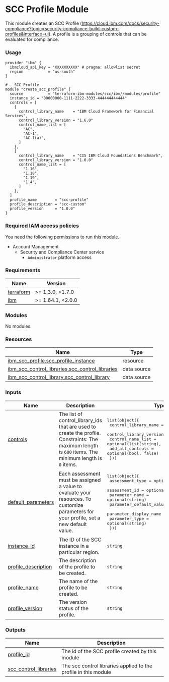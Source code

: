 # SCC Profile Module

This module creates an SCC Profile (https://cloud.ibm.com/docs/security-compliance?topic=security-compliance-build-custom-profiles&interface=ui). A profile is a grouping of controls that can be evaluated for compliance.

### Usage

```hcl
provider "ibm" {
  ibmcloud_api_key = "XXXXXXXXXX" # pragma: allowlist secret
  region           = "us-south"
}

# - SCC Profile
module "create_scc_profile" {
  source           = "terraform-ibm-modules/scc/ibm//modules/profile"
  instance_id = "00000000-1111-2222-3333-444444444444"
  controls = [
    {
      control_library_name    = "IBM Cloud Framework for Financial Services",
      control_library_version = "1.6.0"
      control_name_list = [
        "AC",
        "AC-1",
        "AC-1(a)",
      ]
    },
    {
      control_library_name    = "CIS IBM Cloud Foundations Benchmark",
      control_library_version = "1.0.0"
      control_name_list = [
        "1.16",
        "1.18",
        "1.19",
        "1.4",
      ]
    },
  ]
  profile_name        = "scc-profile"
  profile_description = "scc-custom"
  profile_version     = "1.0.0"
}
```

### Required IAM access policies
You need the following permissions to run this module.

- Account Management
    - Security and Compliance Center service
        - `Administrator` platform access

<!-- BEGINNING OF PRE-COMMIT-TERRAFORM DOCS HOOK -->
### Requirements

| Name | Version |
|------|---------|
| <a name="requirement_terraform"></a> [terraform](#requirement\_terraform) | >= 1.3.0, <1.7.0 |
| <a name="requirement_ibm"></a> [ibm](#requirement\_ibm) | >= 1.64.1, <2.0.0 |

### Modules

No modules.

### Resources

| Name | Type |
|------|------|
| [ibm_scc_profile.scc_profile_instance](https://registry.terraform.io/providers/IBM-Cloud/ibm/latest/docs/resources/scc_profile) | resource |
| [ibm_scc_control_libraries.scc_control_libraries](https://registry.terraform.io/providers/IBM-Cloud/ibm/latest/docs/data-sources/scc_control_libraries) | data source |
| [ibm_scc_control_library.scc_control_library](https://registry.terraform.io/providers/IBM-Cloud/ibm/latest/docs/data-sources/scc_control_library) | data source |

### Inputs

| Name | Description | Type | Default | Required |
|------|-------------|------|---------|:--------:|
| <a name="input_controls"></a> [controls](#input\_controls) | The list of control\_library\_ids that are used to create the profile. Constraints: The maximum length is `600` items. The minimum length is `0` items. | <pre>list(object({<br>    control_library_name    = string<br>    control_library_version = string<br>    control_name_list       = optional(list(string), ["all_rules"])<br>    add_all_controls        = optional(bool, false)<br>  }))</pre> | `[]` | no |
| <a name="input_default_parameters"></a> [default\_parameters](#input\_default\_parameters) | Each assessment must be assigned a value to evaluate your resources. To customize parameters for your profile, set a new default value. | <pre>list(object({<br>    assessment_type         = optional(string)<br>    assessment_id           = optional(string)<br>    parameter_name          = optional(string)<br>    parameter_default_value = optional(string)<br>    parameter_display_name  = optional(string)<br>    parameter_type          = optional(string)<br>  }))</pre> | `[]` | no |
| <a name="input_instance_id"></a> [instance\_id](#input\_instance\_id) | The ID of the SCC instance in a particular region. | `string` | n/a | yes |
| <a name="input_profile_description"></a> [profile\_description](#input\_profile\_description) | The description of the profile to be created. | `string` | n/a | yes |
| <a name="input_profile_name"></a> [profile\_name](#input\_profile\_name) | The name of the profile to be created. | `string` | n/a | yes |
| <a name="input_profile_version"></a> [profile\_version](#input\_profile\_version) | The version status of the profile. | `string` | n/a | yes |

### Outputs

| Name | Description |
|------|-------------|
| <a name="output_profile_id"></a> [profile\_id](#output\_profile\_id) | The id of the SCC profile created by this module |
| <a name="output_scc_control_libraries"></a> [scc\_control\_libraries](#output\_scc\_control\_libraries) | The scc control libraries applied to the profile in this module |
<!-- END OF PRE-COMMIT-TERRAFORM DOCS HOOK -->
